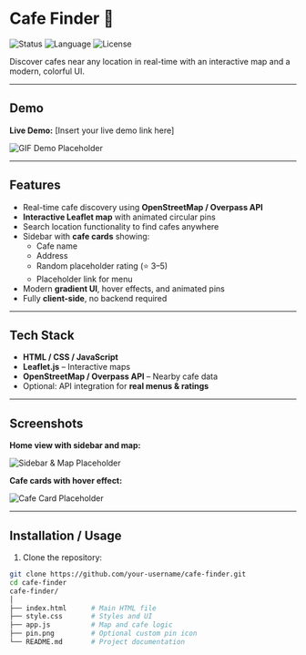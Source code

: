 # Cafe Finder 🌟

![Status](https://img.shields.io/badge/Status-Active-brightgreen)
![Language](https://img.shields.io/badge/Language-JavaScript-yellow)
![License](https://img.shields.io/badge/License-MIT-blue)

Discover cafes near any location in real-time with an interactive map and a modern, colorful UI.

---

## Demo

**Live Demo:** [Insert your live demo link here]

![GIF Demo Placeholder](https://via.placeholder.com/600x300?text=Demo+GIF)

---

## Features

- Real-time cafe discovery using **OpenStreetMap / Overpass API**  
- **Interactive Leaflet map** with animated circular pins  
- Search location functionality to find cafes anywhere  
- Sidebar with **cafe cards** showing:
  - Cafe name  
  - Address  
  - Random placeholder rating (⭐ 3–5)  
  - Placeholder link for menu  
- Modern **gradient UI**, hover effects, and animated pins  
- Fully **client-side**, no backend required  

---

## Tech Stack

- **HTML / CSS / JavaScript**  
- **Leaflet.js** – Interactive maps  
- **OpenStreetMap / Overpass API** – Nearby cafe data  
- Optional: API integration for **real menus & ratings**  

---

## Screenshots

**Home view with sidebar and map:**

![Sidebar & Map Placeholder](https://via.placeholder.com/600x400?text=Sidebar+%26+Map)

**Cafe cards with hover effect:**

![Cafe Card Placeholder](https://via.placeholder.com/300x200?text=Cafe+Card)

---

## Installation / Usage

1. Clone the repository:
```bash
git clone https://github.com/your-username/cafe-finder.git
cd cafe-finder
cafe-finder/
│
├── index.html      # Main HTML file
├── style.css       # Styles and UI
├── app.js          # Map and cafe logic
├── pin.png         # Optional custom pin icon
└── README.md       # Project documentation

